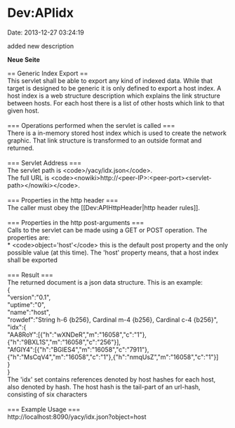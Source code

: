 Dev:APIidx
==========

Date: 2013-12-27 03:24:19

added new description

**Neue Seite**

<div>

== Generic Index Export ==\
This servlet shall be able to export any kind of indexed data. While
that target is designed to be generic it is only defined to export a
host index. A host index is a web structure description which explains
the link structure between hosts. For each host there is a list of other
hosts which link to that given host.\
\
=== Operations performed when the servlet is called ===\
There is a in-memory stored host index which is used to create the
network graphic. That link structure is transformed to an outside format
and returned.\
\
=== Servlet Address ===\
The servlet path is \<code\>/yacy/idx.json\</code\>.\
The full URL is
\<code\>\<nowiki\>http://\<peer-IP\>:\<peer-port\>\<servlet-path\>\</nowiki\>\</code\>.\
\
=== Properties in the http header ===\
The caller must obey the \[\[Dev:APIHttpHeader\|http header rules\]\].\
\
=== Properties in the http post-arguments ===\
Calls to the servlet can be made using a GET or POST operation. The
properties are:\
\* \<code\>object=\'host\'\</code\> this is the default post property
and the only possible value (at this time). The \'host\' property means,
that a host index shall be exported\
\
=== Result ===\
The returned document is a json data structure. This is an example:\
{\
\"version\":\"0.1\",\
\"uptime\":\"0\",\
\"name\":\"host\",\
\"rowdef\":\"String h-6 {b256}, Cardinal m-4 {b256}, Cardinal c-4
{b256}\",\
\"idx\":{\
\"AA8RoY\":\[{\"h\":\"wXNDeR\",\"m\":\"16058\",\"c\":\"1\"},{\"h\":\"9BXL1S\",\"m\":\"16058\",\"c\":\"256\"}\],\
\"AfGlY4\":\[{\"h\":\"BGIES4\",\"m\":\"16058\",\"c\":\"7911\"},{\"h\":\"MsCqV4\",\"m\":\"16058\",\"c\":\"1\"},{\"h\":\"nmqUsZ\",\"m\":\"16058\",\"c\":\"1\"}\]\
}\
}\
The \'idx\' set contains references denoted by host hashes for each
host, also denoted by hash. The host hash is the tail-part of an
url-hash, consisting of six characters\
\
=== Example Usage ===\
http://localhost:8090/yacy/idx.json?object=host

</div>
